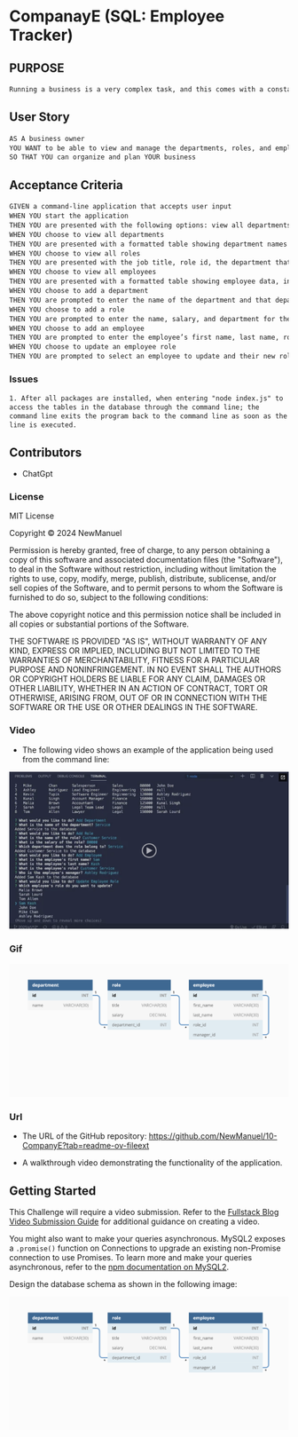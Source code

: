 # CompanayE (SQL: Employee Tracker)



## PURPOSE

```bash
Running a business is a very complex task, and this comes with a constant demand in oversight on every aspect of life. This application makes this process of managing departments, staff, and their postions simple with a better process on organization.Developers frequently have to create interfaces that allow non-developers to easily view and interact with information stored in databases (which is labeled as CMS <content management systems>). This application uses the [MySQL2 package](https://www.npmjs.com/package/mysql2) to connect to your MySQL database and perform queries, and the [Inquirer package](https://www.npmjs.com/package/inquirer/v/8.2.4) to interact with the user via the command line.
```

## User Story

```md
AS A business owner
YOU WANT to be able to view and manage the departments, roles, and employees in YOUR company
SO THAT YOU can organize and plan YOUR business
```

## Acceptance Criteria

```md
GIVEN a command-line application that accepts user input
WHEN YOU start the application
THEN YOU are presented with the following options: view all departments, view all roles, view all employees, add a department, add a role, add an employee, and update an employee role
WHEN YOU choose to view all departments
THEN YOU are presented with a formatted table showing department names and department ids
WHEN YOU choose to view all roles
THEN YOU are presented with the job title, role id, the department that role belongs to, and the salary for that role
WHEN YOU choose to view all employees
THEN YOU are presented with a formatted table showing employee data, including employee ids, first names, last names, job titles, departments, salaries, and managers that the employees report to
WHEN YOU choose to add a department
THEN YOU are prompted to enter the name of the department and that department is added to the database
WHEN YOU choose to add a role
THEN YOU are prompted to enter the name, salary, and department for the role and that role is added to the database
WHEN YOU choose to add an employee
THEN YOU are prompted to enter the employee’s first name, last name, role, and manager, and that employee is added to the database
WHEN YOU choose to update an employee role
THEN YOU are prompted to select an employee to update and their new role and this information is updated in the database 
```
### Issues

```
1. After all packages are installed, when entering "node index.js" to access the tables in the database through the command line; the command line exits the program back to the command line as soon as the line is executed.
```

## Contributors 

* ChatGpt

### License

MIT License

Copyright © 2024 NewManuel

Permission is hereby granted, free of charge, to any person obtaining a copy
of this software and associated documentation files (the "Software"), to deal
in the Software without restriction, including without limitation the rights
to use, copy, modify, merge, publish, distribute, sublicense, and/or sell
copies of the Software, and to permit persons to whom the Software is
furnished to do so, subject to the following conditions:

The above copyright notice and this permission notice shall be included in all
copies or substantial portions of the Software.

THE SOFTWARE IS PROVIDED "AS IS", WITHOUT WARRANTY OF ANY KIND, EXPRESS OR
IMPLIED, INCLUDING BUT NOT LIMITED TO THE WARRANTIES OF MERCHANTABILITY,
FITNESS FOR A PARTICULAR PURPOSE AND NONINFRINGEMENT. IN NO EVENT SHALL THE
AUTHORS OR COPYRIGHT HOLDERS BE LIABLE FOR ANY CLAIM, DAMAGES OR OTHER
LIABILITY, WHETHER IN AN ACTION OF CONTRACT, TORT OR OTHERWISE, ARISING FROM,
OUT OF OR IN CONNECTION WITH THE SOFTWARE OR THE USE OR OTHER DEALINGS IN THE
SOFTWARE.

### Video

* The following video shows an example of the application being used from the command line:

[![A video thumbnail shows the command-line employee management application with a play button overlaying the view.](./public/images/12-sql-homework-video-thumbnail.png)](https://2u-20.wistia.com/medias/2lnle7xnpk)

### Gif

![Descrition of file.gif image.](./public/images/12-sql-homework-demo-01.png)

### Url

* The URL of the GitHub repository: https://github.com/NewManuel/10-CompanyE?tab=readme-ov-fileext

* A walkthrough video demonstrating the functionality of the application.



## Getting Started

This Challenge will require a video submission. Refer to the [Fullstack Blog Video Submission Guide](https://coding-boot-camp.github.io/full-stack/computer-literacy/video-submission-guide) for additional guidance on creating a video.


You might also want to make your queries asynchronous. MySQL2 exposes a `.promise()` function on Connections to upgrade an existing non-Promise connection to use Promises. To learn more and make your queries asynchronous, refer to the [npm documentation on MySQL2](https://www.npmjs.com/package/mysql2).

Design the database schema as shown in the following image:

![Database schema includes tables labeled “employee,” role,” and “department.”](./Assets/12-sql-homework-demo-01.png)